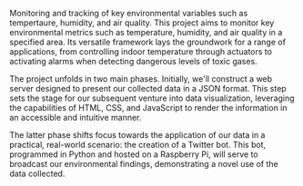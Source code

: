 Monitoring and tracking of key environmental variables such as tempertaure, humidity, and air quality.
This project aims to monitor key environmental metrics such as temperature, humidity, and air quality in a specified area. Its versatile framework lays the groundwork for a range of applications, from controlling indoor temperature through actuators to activating alarms when detecting dangerous levels of toxic gases.

The project unfolds in two main phases. Initially, we'll construct a web server designed to present our collected data in a JSON format. This step sets the stage for our subsequent venture into data visualization, leveraging the capabilities of HTML, CSS, and JavaScript to render the information in an accessible and intuitive manner.

The latter phase shifts focus towards the application of our data in a practical, real-world scenario: the creation of a Twitter bot. This bot, programmed in Python and hosted on a Raspberry Pi, will serve to broadcast our environmental findings, demonstrating a novel use of the data collected.
